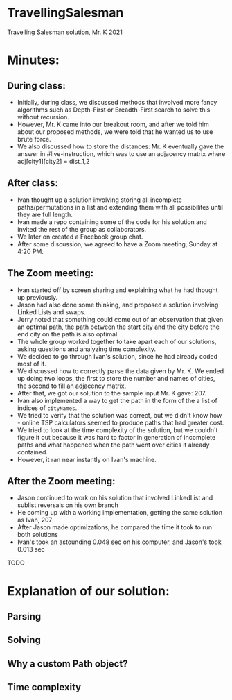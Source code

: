 # TravellingSalesman
Travelling Salesman solution, Mr. K 2021

# Minutes:
## During class:
- Initially, during class, we discussed methods that involved more fancy algorithms such as Depth-First or Breadth-First search to solve this without recursion.
- However, Mr. K came into our breakout room, and after we told him about our proposed methods, we were told that he wanted us to use brute force.
- We also discussed how to store the distances: Mr. K eventually gave the answer in #live-instruction, which was to use an adjacency matrix where adj[city1][city2] = dist_1,2

## After class:
- Ivan thought up a solution involving storing all incomplete paths/permutations in a list and extending them with all possibilites until they are full length.
- Ivan made a repo containing some of the code for his solution and invited the rest of the group as collaborators.
- We later on created a Facebook group chat.
- After some discussion, we agreed to have a Zoom meeting, Sunday at 4:20 PM.

## The Zoom meeting:
- Ivan started off by screen sharing and explaining what he had thought up previously.
- Jason had also done some thinking, and proposed a solution involving Linked Lists and swaps.
- Jerry noted that something could come out of an observation that given an optimal path, the path between the start city and the city before the end city on the path is also optimal.
- The whole group worked together to take apart each of our solutions, asking questions and analyzing time complexity. 
- We decided to go through Ivan's solution, since he had already coded most of it.
- We discussed how to correctly parse the data given by Mr. K.  We ended up doing two loops, the first to store the number and names of cities, the second to fill an adjacency matrix.
- After that, we got our solution to the sample input Mr. K gave: 207.
- Ivan also implemented a way to get the path in the form of the a list of indices of `cityNames`.
- We tried to verify that the solution was correct, but we didn't know how - online TSP calculators seemed to produce paths that had greater cost.
- We tried to look at the time complexity of the solution, but we couldn't figure it out because it was hard to factor in generation of incomplete paths and what happened when the path went over cities it already contained.  
- However, it ran near instantly on Ivan's machine.

## After the Zoom meeting:
- Jason continued to work on his solution that involved LinkedList and sublist reversals on his own branch
- He coming up with a working implementation, getting the same solution as Ivan, 207
- After Jason made optimizations, he compared the time it took to run both solutions
- Ivan's took an astounding 0.048 sec on his computer, and Jason's took 0.013 sec

TODO
# Explanation of our solution:
## Parsing
## Solving
## Why a custom Path object?
## Time complexity
